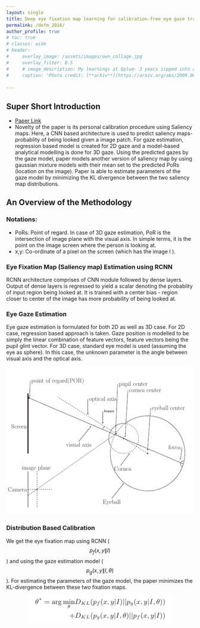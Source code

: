 ```yaml
---
layout: single
title: Deep eye fixation map learning for calibration-free eye gaze tracking
permalink: /defm_2016/
author_profile: true
# toc: true
# classes: wide
# header:
#     overlay_image: /assets/images/own_collage.jpg
#     overlay_filter: 0.5
#     # image_description: My learnings at Qplum- 3 years zipped into a 10 min read
#     caption: "Photo credit: [**arXiv**](https://arxiv.org/abs/2009.06924)"

---
```

## Super Short Introduction
* [Paper Link](https://dl.acm.org/doi/10.1145/2857491.2857515)
* Novelty of the paper is its personal calibration procedure using Saliency maps. Here, a CNN based architecture is used to predict saliency maps- probablity of being looked given a image patch. For gaze estimation, regression based model is created for 2D gaze and a model-based analytical modelling is done for 3D gaze. Using the predicted gazes by the gaze model, paper models another version of saliency map by using gaussian mixture models with their mean set to the predicted PoRs (location on the image). Paper is able to estimate parameters of the gaze model by minimizing the KL divergence between the two saliency map distributions.

## An Overview of the Methodology
### Notations:
* PoRs: Point of regard. In case of 3D gaze estimation, PoR is the intersection of image plane with the visual axis. In simple terms, it is the point on the image screen where the person is looking at.
* x,y: Co-ordinate of a pixel on the screen (which has the image I ).

### Eye Fixation Map (Saliency map) Estimation using RCNN
RCNN architecture comprises of CNN module followed by dense layers. Output of dense layers is regressed to yield a scalar denoting the probablity of input region being looked at. It is trained with a center bias - region closer to center of the image has more probability of being looked at.

### Eye Gaze Estimation
Eye gaze estimation is formulated for both 2D as well as 3D case. For 2D case, regression based approach is taken. Gaze position is modelled to be simply the linear combination of feature vectors, feature vectors being the pupil glint vector. For 3D case, standard eye model is used (assuming the eye as sphere). In this case, the unknown parameter is the angle between visual axis and the optical axis.
<div style="text-align:center"><img src="../assets/images/defm_2016_2.png" alt="drawing"
title="3D eye model. (Credits: https://dl.acm.org/doi/10.1145/2857491.2857515) "/></div>

### Distribution Based Calibration
We get the eye fixation map using RCNN ($$p_f(x,y\|I)$$) and using the gaze estimation model ($$p_g(x,y\|I,\theta)$$). For estimating the parameters of the gaze model, the paper minimizes the KL-divergence between these two fixation maps.

<div style="text-align:center"><img src="../assets/images/defm_2016_1.png" alt="drawing"
title="KL-Divergence based optimization. (Credits: https://dl.acm.org/doi/10.1145/2857491.2857515) "/></div>
